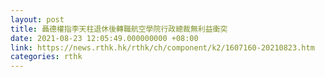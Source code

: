 ```yaml
---
layout: post
title: 聶德權指李天柱退休後轉職航空學院行政總裁無利益衝突
date: 2021-08-23 12:05:49.000000000 +08:00
link: https://news.rthk.hk/rthk/ch/component/k2/1607160-20210823.htm
categories: rthk
---
```



